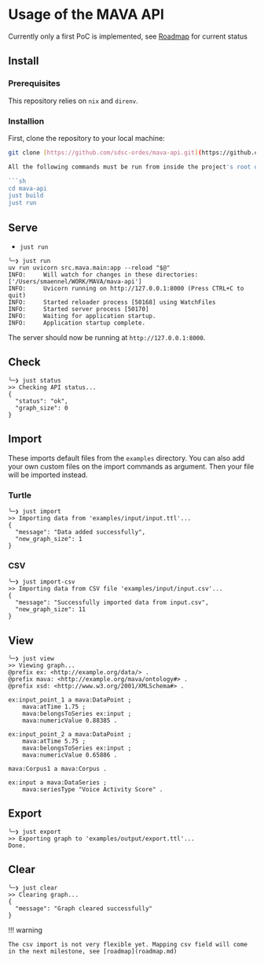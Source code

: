 # Usage of the MAVA API

Currently only a first PoC is implemented, see [Roadmap](roadmap.md) for current status

## Install

### Prerequisites
This repository relies on `nix` and `direnv`.

### Installion

First, clone the repository to your local machine:

```sh
git clone [https://github.com/sdsc-ordes/mava-api.git](https://github.com/sdsc-ordes/mava-api.git)

All the following commands must be run from inside the project's root directory.

```sh
cd mava-api
just build
just run
```

## Serve

- `just run`

```
╰─❯ just run
uv run uvicorn src.mava.main:app --reload "$@"
INFO:     Will watch for changes in these directories: ['/Users/smaennel/WORK/MAVA/mava-api']
INFO:     Uvicorn running on http://127.0.0.1:8000 (Press CTRL+C to quit)
INFO:     Started reloader process [50168] using WatchFiles
INFO:     Started server process [50170]
INFO:     Waiting for application startup.
INFO:     Application startup complete.
```

The server should now be running at `http://127.0.0.1:8000`.

## Check

```
╰─❯ just status
>> Checking API status...
{
  "status": "ok",
  "graph_size": 0
}
```

## Import

These imports default files from the `examples` directory. You can also add your own custom files on the import commands as argument. Then your file will be imported instead.

### Turtle

```
╰─❯ just import
>> Importing data from 'examples/input/input.ttl'...
{
  "message": "Data added successfully",
  "new_graph_size": 1
}
```

### CSV

```
╰─❯ just import-csv
>> Importing data from CSV file 'examples/input/input.csv'...
{
  "message": "Successfully imported data from input.csv",
  "new_graph_size": 11
}
```

## View

```
╰─❯ just view
>> Viewing graph...
@prefix ex: <http://example.org/data/> .
@prefix mava: <http://example.org/mava/ontology#> .
@prefix xsd: <http://www.w3.org/2001/XMLSchema#> .

ex:input_point_1 a mava:DataPoint ;
    mava:atTime 1.75 ;
    mava:belongsToSeries ex:input ;
    mava:numericValue 0.88385 .

ex:input_point_2 a mava:DataPoint ;
    mava:atTime 5.75 ;
    mava:belongsToSeries ex:input ;
    mava:numericValue 0.65886 .

mava:Corpus1 a mava:Corpus .

ex:input a mava:DataSeries ;
    mava:seriesType "Voice Activity Score" .
```
## Export

```
╰─❯ just export
>> Exporting graph to 'examples/output/export.ttl'...
Done.
```

## Clear

```
╰─❯ just clear
>> Clearing graph...
{
  "message": "Graph cleared successfully"
}
```
!!! warning

    The csv import is not very flexible yet. Mapping csv field will come in the next milestone, see [roadmap](roadmap.md)
